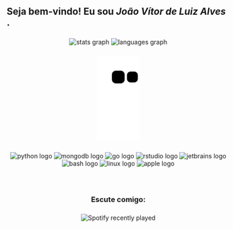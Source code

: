 <h2 align="left"> Seja bem-vindo! Eu sou <em> João Vítor de Luiz Alves </em> . </h2>

###

<div align="center">
  <img src="https://github-readme-stats.vercel.app/api?hide_title=false&hide_rank=false&show_icons=true&include_all_commits=true&count_private=true&disable_animations=false&theme=vue-dark&locale=pt-br&hide_border=true&custom_title=Minhas Estatísticas&username=JV" height="150" alt="stats graph"  />
  <img src="https://github-readme-stats.vercel.app/api/top-langs?locale=pt-br&hide_title=false&layout=compact&card_width=320&langs_count=12&theme=vue-dark&hide_border=true&custom_title=Linguagens mais utilizadas&username=JV" height="150" alt="languages graph"  />
</div>

###
  <div align="center">
    <img src="https://github.com/JVLAlves/JVLAlves/blob/output/github-contribution-grid-snake.svg" alt="Snake-animation">
  </div>
  
###

<div align="center">
  <img src="https://cdn.jsdelivr.net/gh/devicons/devicon/icons/python/python-original.svg" height="40" width="52" alt="python logo"  />
  <img src="https://cdn.jsdelivr.net/gh/devicons/devicon/icons/mongodb/mongodb-plain.svg" height="40" width="52" alt="mongodb logo"  />
  <img src="https://cdn.jsdelivr.net/gh/devicons/devicon/icons/go/go-original-wordmark.svg" height="40" width="52" alt="go logo"  />
  <img src="https://cdn.jsdelivr.net/gh/devicons/devicon/icons/rstudio/rstudio-plain.svg" height="40" width="52" alt="rstudio logo"  />
  <img src="https://cdn.jsdelivr.net/gh/devicons/devicon/icons/jetbrains/jetbrains-original.svg" height="40" width="52" alt="jetbrains logo"  />
  <img src="https://cdn.jsdelivr.net/gh/devicons/devicon/icons/bash/bash-original.svg" height="40" width="52" alt="bash logo"  />
  <img src="https://cdn.jsdelivr.net/gh/devicons/devicon/icons/linux/linux-original.svg" height="40" width="52" alt="linux logo"  />
  <img src="https://cdn.jsdelivr.net/gh/devicons/devicon/icons/apple/apple-original.svg" height="40" width="52" alt="apple logo"  />
</div>

###
<br>

<h3 align="center">Escute comigo:</h2>

###

<div align="center">
    <img src="https://spotify-recently-played-readme.vercel.app/api?user=22fe3eujtg75b2k5rsnvgodpa&unique=True&count=5" alt="Spotify recently played"  />
  </a>
</div>

###
